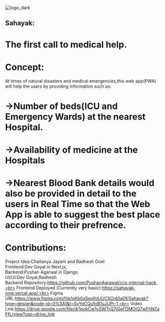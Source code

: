 ![logo_dark](https://github.com/radhesh1/CCS-hack/assets/65810521/add82192-9986-4389-b645-121b5d69c22a)
## Sahayak:
# The first call to medical help.

# Concept:
At times of natural disasters and medical emergencies,this web app(PWA) will help the users by providing information such as:
# ->Number of beds(ICU and Emergency Wards) at the nearest Hospital.
# ->Availability of medicine at the Hospitals
# ->Nearest Blood Bank details would also be provided in detail to the users in Real Time so that the Web App is able to suggest the best place according to their prefrence.

# Contributions:
Project Idea:Chaitanya Jayant and Radhesh Goel <br>
Frontend:Dev Goyal in Next.js,<br>
Backend:Pushan Agarwal in Django<br> 
UI/UI:Dev Goyal,Radhesh<br>
Backend Repository:https://github.com/PushanAgrawal/ccs-internal-hack,<br>
Frontend Deployed (Currently very basic):https://sahayak-nine.vercel.app/,<br>
Figma URL:https://www.figma.com/file/oKb0xSeoIhlUUCSOi40aDf/Sahayak?type=design&node-id=0%3A1&t=SyYqCQufoB1uJUPr-1,<br>
Video Link:https://drive.google.com/file/d/1pokCw1ySWTrQ7iGeFDMOiQ7wFhNZaFfL/view?usp=drive_link
